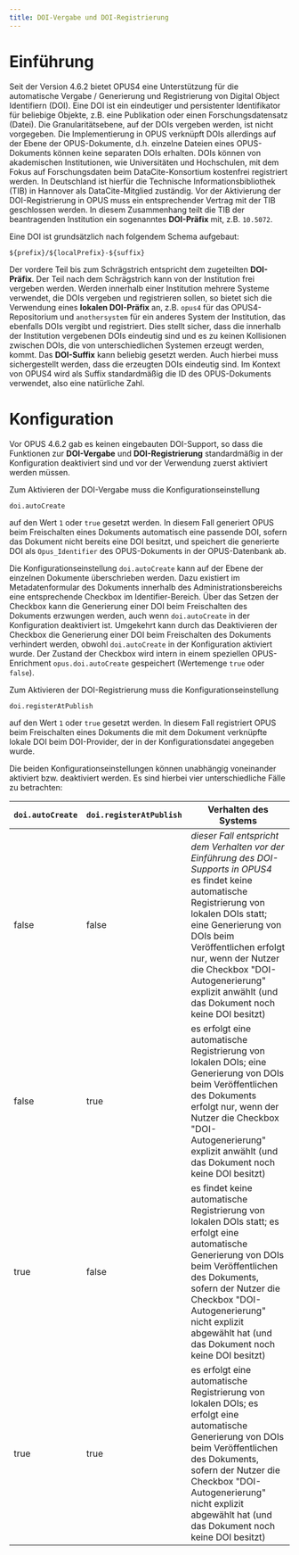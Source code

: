```yaml
---
title: DOI-Vergabe und DOI-Registrierung
---
```


# Einführung

Seit der Version 4.6.2 bietet OPUS4 eine Unterstützung für die automatische Vergabe / Generierung und Registrierung von Digital Object Identifiern (DOI). Eine DOI ist ein eindeutiger und persistenter Identifikator für beliebige Objekte, z.B. eine Publikation oder einen Forschungsdatensatz (Datei). Die Granularitätsebene, auf der DOIs vergeben werden, ist nicht vorgegeben. Die Implementierung in OPUS verknüpft DOIs allerdings auf der Ebene der OPUS-Dokumente, d.h. einzelne Dateien eines OPUS-Dokuments können keine separaten DOIs erhalten. DOIs können von akademischen Institutionen, wie Universitäten und Hochschulen, mit dem Fokus auf Forschungsdaten beim DataCite-Konsortium kostenfrei registriert werden. In Deutschland ist hierfür die Technische Informationsbibliothek (TIB) in Hannover als DataCite-Mitglied zuständig. Vor der Aktivierung der DOI-Registrierung in OPUS muss ein entsprechender Vertrag mit der TIB geschlossen werden. In diesem Zusammenhang teilt die TIB der beantragenden Institution ein sogenanntes **DOI-Präfix** mit, z.B. `10.5072`.

Eine DOI ist grundsätzlich nach folgendem Schema aufgebaut:
```
${prefix}/${localPrefix}-${suffix}
```
Der vordere Teil bis zum Schrägstrich entspricht dem zugeteilten **DOI-Präfix**. Der Teil nach dem Schrägstrich kann von der Institution frei vergeben werden. Werden innerhalb einer Institution mehrere Systeme verwendet, die DOIs vergeben und registrieren sollen, so bietet sich die Verwendung eines **lokalen DOI-Präfix** an, z.B. `opus4` für das OPUS4-Repositorium und `anothersystem` für ein anderes System der Institution, das ebenfalls DOIs vergibt und registriert. Dies stellt sicher, dass die innerhalb der Institution vergebenen DOIs eindeutig sind und es zu keinen Kollisionen zwischen DOIs, die von unterschiedlichen Systemen erzeugt werden, kommt. Das **DOI-Suffix** kann beliebig gesetzt werden. Auch hierbei muss sichergestellt werden, dass die erzeugten DOIs eindeutig sind. Im Kontext von OPUS4 wird als Suffix standardmäßig die ID des OPUS-Dokuments verwendet, also eine natürliche Zahl.

# Konfiguration

Vor OPUS 4.6.2 gab es keinen eingebauten DOI-Support, so dass die Funktionen zur **DOI-Vergabe** und **DOI-Registrierung** standardmäßig in der Konfiguration deaktiviert sind und vor der Verwendung zuerst aktiviert werden müssen.

Zum Aktivieren der DOI-Vergabe muss die Konfigurationseinstellung
```
doi.autoCreate
```
auf den Wert `1` oder `true` gesetzt werden. In diesem Fall generiert OPUS beim Freischalten eines Dokuments automatisch eine passende DOI, sofern das Dokument nicht bereits eine DOI besitzt, und speichert die generierte DOI als `Opus_Identifier` des OPUS-Dokuments in der OPUS-Datenbank ab.

Die Konfigurationseinstellung `doi.autoCreate` kann auf der Ebene der einzelnen Dokumente überschrieben werden. Dazu existiert im Metadatenformular des Dokuments innerhalb des Administrationsbereichs eine entsprechende Checkbox im Identifier-Bereich. Über das Setzen der Checkbox kann die Generierung einer DOI beim Freischalten des Dokuments erzwungen werden, auch wenn `doi.autoCreate` in der Konfiguration deaktiviert ist. Umgekehrt kann durch das Deaktivieren der Checkbox die Generierung einer DOI beim Freischalten des Dokuments verhindert werden, obwohl `doi.autoCreate` in der Konfiguration aktiviert wurde. Der Zustand der Checkbox wird intern in einem speziellen OPUS-Enrichment `opus.doi.autoCreate` gespeichert (Wertemenge `true` oder `false`).

Zum Aktivieren der DOI-Registrierung muss die Konfigurationseinstellung
```
doi.registerAtPublish
```
auf den Wert `1` oder `true` gesetzt werden. In diesem Fall registriert OPUS beim Freischalten eines Dokuments die mit dem Dokument verknüpfte lokale DOI beim DOI-Provider, der in der Konfigurationsdatei angegeben wurde.

Die beiden Konfigurationseinstellungen können unabhängig voneinander aktiviert bzw. deaktiviert werden. Es sind hierbei vier unterschiedliche Fälle zu betrachten:

| `doi.autoCreate` | `doi.registerAtPublish` | Verhalten des Systems  |
| ---------------- |-------------------------|------------------------|
| false            | false                   | *dieser Fall entspricht dem Verhalten vor der Einführung des DOI-Supports in OPUS4* <br/> es findet keine automatische Registrierung von lokalen DOIs statt; eine Generierung von DOIs beim Veröffentlichen erfolgt nur, wenn der Nutzer die Checkbox "DOI-Autogenerierung" explizit anwählt (und das Dokument noch keine DOI besitzt) |
| false            | true                    | es erfolgt eine automatische Registrierung von lokalen DOIs; eine Generierung von DOIs beim Veröffentlichen des Dokuments erfolgt nur, wenn der Nutzer die Checkbox "DOI-Autogenerierung" explizit anwählt (und das Dokument noch keine DOI besitzt) |
| true             | false                   | es findet keine automatische Registrierung von lokalen DOIs statt; es erfolgt eine automatische Generierung von DOIs beim Veröffentlichen des Dokuments, sofern der Nutzer die Checkbox "DOI-Autogenerierung" nicht explizit abgewählt hat (und das Dokument noch keine DOI besitzt) |
| true             | true                    | es erfolgt eine automatische Registrierung von lokalen DOIs; es erfolgt eine automatische Generierung von DOIs beim Veröffentlichen des Dokuments, sofern der Nutzer die Checkbox "DOI-Autogenerierung" nicht explizit abgewählt hat (und das Dokument noch keine DOI besitzt) |



